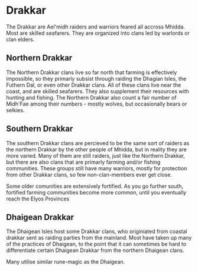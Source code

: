 # Drakkar

The Drakkar are Ael'midh raiders and warriors feared all accross Mhidda. Most are skilled seafarers.
They are organized into clans led by warlords or clan elders.

## Northern Drakkar

The Northern Drakkar clans live so far north that farming is effectively impossible, so they primarly subsist through raiding the Dhagian Isles, the Futhern Dal, or even other Drakkar clans.
All of these clans live near the coast, and are skilled seafarers. They also supplement their resources with hunting and fishing.
The Northern Drakkar also count a fair number of Midh'Fae among their numbers - mostly wolves, but occasionally bears or selkies.


## Southern Drakkar

The southern Drakkar clans are percieved to be the same sort of raiders as the northern Drakkar by the other people of Mhidda, but in reality they are more varied.
Many of them are still raiders, just like the Northern Drakkar, but there are also clans that are primarly farming and/or fishing communities. These groups still have many warriors, mostly for protection from other Drakkar clans, 
so few non-clan-members ever get close.

Some older comunities are extensively fortified. As you go further south, fortified farming communities become more common, until you eventually reach the Elyos Provinces

## Dhaigean Drakkar

The Dhaigean Isles host some Drakkar clans, who originiated from coastal drakkar sent as raiding parties from the mainland.
Most have taken up many of the practices of Dhaigean, to the point that it can sometimes be hard to differentiate certain Dhaigean Drakkar from the northern Dhaigean clans.

Many utilise similar rune-magic as the Dhaigean. 